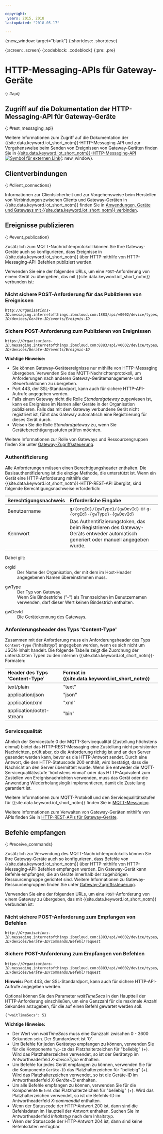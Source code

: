 ```yaml
---

copyright:
 years: 2015, 2018
lastupdated: "2018-05-17"

---
```


{:new_window: target="blank"}
{:shortdesc: .shortdesc}

{:screen: .screen}
{:codeblock: .codeblock}
{:pre: .pre}

# HTTP-Messaging-APIs für Gateway-Geräte
{: #api}

## Zugriff auf die Dokumentation der HTTP-Messaging-API für Gateway-Geräte
{: #rest_messaging_api}

Weitere Informationen zum Zugriff auf die Dokumentation der {{site.data.keyword.iot_short_notm}}-HTTP-Messaging-API und zur Vorgehensweise beim Senden von Ereignissen von Gateway-Geräten finden Sie in [{{site.data.keyword.iot_short_notm}}-HTTP-Messaging-API ![Symbol für externen Link](../../../icons/launch-glyph.svg)](https://docs.internetofthings.ibmcloud.com/apis/swagger/v0002/http-messaging.html){: new_window}.


## Clientverbindungen
{: #client_connections}

Informationen zur Clientsicherheit und zur Vorgehensweise beim Herstellen von Verbindungen zwischen Clients und Gateway-Geräten in {{site.data.keyword.iot_short_notm}} finden Sie in [Anwendungen, Geräte und Gateways mit {{site.data.keyword.iot_short_notm}} verbinden](../reference/security/connect_devices_apps_gw.html).


## Ereignisse publizieren
{: #event_publication}

Zusätzlich zum MQTT-Nachrichtenprotokoll können Sie Ihre Gateway-Geräte auch so konfigurieren, dass Ereignisse in {{site.data.keyword.iot_short_notm}} über HTTP mithilfe von HTTP-Messaging-API-Befehlen publiziert werden.

Verwenden Sie eine der folgenden URLs, um eine ``POST``-Anforderung von einem Gerät zu übergeben, das mit {{site.data.keyword.iot_short_notm}} verbunden ist:

### Nicht sichere POST-Anforderung für das Publizieren von Ereignissen

<pre class="pre"><code class="hljs">http://<var class="keyword varname">Organisations-ID</var>.messaging.internetofthings.ibmcloud.com:1883/api/v0002/device/types/<var class="keyword varname">Typ-ID</var>/devices/<var class="keyword varname">Geräte-ID</var>/events/<var class="keyword varname">Ereignis-ID</var></code></pre>

### Sichere POST-Anforderung zum Publizieren von Ereignissen

<pre class="pre"><code class="hljs">https://<var class="keyword varname">Organisations-ID</var>.messaging.internetofthings.ibmcloud.com:8883/api/v0002/device/types/<var class="keyword varname">Typ-ID</var>/devices/<var class="keyword varname">Geräte-ID</var>/events/<var class="keyword varname">Ereignis-ID</var></code></pre>

**Wichtige Hinweise:**
- Sie können Gateway-Geräteereignisse nur mithilfe von HTTP-Messaging übergeben. Verwenden Sie das MQTT-Nachrichtenprotokoll, um Anforderungen nach anderen Gateway-Gerätemanagement- und Steuerfunktionen zu übergeben.
- Port 443, der SSL-Standardport, kann auch für sichere HTTP-API-Aufrufe angegeben werden.
- Falls einem Gateway nicht die Rolle *Standardgateway* zugewiesen ist, kann es Ereignisse im Namen aller Geräte in der Organisation publizieren. Falls das mit dem Gateway verbundene Gerät nicht registriert ist, führt das Gateway automatisch eine Registrierung für dieses Gerät durch.
- Weisen Sie die Rolle *Standardgateway* zu, wenn Sie Geräteberechtigungsstufen prüfen möchten.

Weitere Informationen zur Rolle von Gateways und Ressourcengruppen finden Sie unter [Gateway-Zugriffssteuerung](../gateways/gateway-access-control.html).

### Authentifizierung

Alle Anforderungen müssen einen Berechtigungsheader enthalten. Die Basisauthentifizierung ist die einzige Methode, die unterstützt ist. Wenn ein Gerät eine HTTP-Anforderung mithilfe der {{site.data.keyword.iot_short_notm}}-HTTP-REST-API übergibt, sind folgende Berechtigungsnachweise erforderlich:

|Berechtigungsnachweis|Erforderliche Eingabe|
|:---|:---|
|Benutzername| `g/{orgId}/{gwType}/{gwDevId}` or `g-{orgId}-{gwType}-{gwDevId}`
|Kennwort| Das Authentifizierungstoken, das beim Registrieren des Gateway-Geräts entweder automatisch generiert oder manuell angegeben wurde.

Dabei gilt:

<dl>
<dt>orgId</dt>  
<dd>Der Name der Organisation, der mit dem im Host-Header angegebenen Namen übereinstimmen muss.</dd>

<p></p>
<dt>gwType</dt>  
<dd>Der Typ von Gateway. </dd>
<dd>Wenn Sie Bindestriche ("-") als Trennzeichen im Benutzernamen verwenden, darf dieser Wert keinen Bindestrich enthalten. </dd>
<p></p>
<dt>gwDevId</dt>  
<dd>Die Gerätekennung des Gateways. </dd>
</dl>


### Anforderungsheader des Typs 'Content-Type'

Zusammen mit der Anforderung muss ein Anforderungsheader des Typs `Content-Type` ('Inhaltstyp') angegeben werden, wenn es sich nicht um JSON-Inhalt handelt. Die folgende Tabelle zeigt die Zuordnung der unterstützten Typen zu den internen {{site.data.keyword.iot_short_notm}}-Formaten:

|Header des Typs 'Content-Type'|Format in {{site.data.keyword.iot_short_notm}}|
|:---|:---|
|text/plain|"text"
|application/json| "json"
|application/xml | "xml"
|application/octet-stream|"bin"

### Servicequalität

Ähnlich der Servicestufe 0 der MQTT-Servicequalität (Zustellung höchstens einmal) bietet das HTTP-REST-Messaging eine Zustellung nicht persistenter Nachrichten, prüft aber, ob die Anforderung richtig ist und an den Server gesendet werden kann, bevor es die HTTP-Antwort sendet. Durch eine Antwort, die den HTTP-Statuscode 200 enthält, wird bestätigt, dass die Nachricht an den Server übermittelt wurde. Wenn Sie entweder die MQTT-Servicequalitätsstufe 'höchstens einmal' oder das HTTP-Äquivalent zum Zustellen von Ereignisnachrichten verwenden, muss das Gerät oder die Anwendung Wiederholungslogik implementieren, damit die Zustellung garantiert ist.

Weitere Informationen zum MQTT-Protokoll und den Servicequalitätsstufen für {{site.data.keyword.iot_short_notm}} finden Sie in [MQTT-Messaging](../reference/mqtt/index.html).

Weitere Informationen zum Verwalten von Gateway-Geräten mithilfe von APIs finden Sie in [HTTP-REST-APIs für Gateway-Geräte](../gateways/gw_api.html).

## Befehle empfangen
{: #receive_commands}

Zusätzlich zur Verwendung des MQTT-Nachrichtenprotokolls können Sie Ihre Gateway-Geräte auch so konfigurieren, dass Befehle von {{site.data.keyword.iot_short_notm}} über HTTP mithilfe von HTTP-Messaging-API-Befehlen empfangen werden. Ein Gateway-Gerät kann Befehle empfangen, die an Geräte innerhalb der zugehörigen Ressourcengruppe gerichtet sind. Weitere Informationen zu Gateway-Ressourcengruppen finden Sie unter [Gateway-Zugriffssteuerung](../gateways/gateway-access-control.html).

Verwenden Sie eine der folgenden URLs, um eine ``POST``-Anforderung von einem Gateway zu übergeben, das mit {{site.data.keyword.iot_short_notm}} verbunden ist:

### Nicht sichere POST-Anforderung zum Empfangen von Befehlen

<pre class="pre"><code class="hljs">http://<var class="keyword varname">Organisations-ID</var>.messaging.internetofthings.ibmcloud.com:1883/api/v0002/device/types/<var class="keyword varname">Typ-ID</var>/devices/<var class="keyword varname">Geräte-ID</var>/commands/<var class="keyword varname">Befehl</var>/request</code></pre>

### Sichere POST-Anforderung zum Empfangen von Befehlen

<pre class="pre"><code class="hljs">https://<var class="keyword varname">Organisations-ID</var>.messaging.internetofthings.ibmcloud.com:8883/api/v0002/device/types/<var class="keyword varname">Typ-ID</var>/devices/<var class="keyword varname">Geräte-ID</var>/commands/<var class="keyword varname">Befehl</var>/request</code></pre>

**Hinweis:** Port 443, der SSL-Standardport, kann auch für sichere HTTP-API-Aufrufe angegeben werden.

Optional können Sie den Parameter *waitTimeSecs* in den Hauptteil der HTTP-Anforderung einschließen, um eine Ganzzahl für die maximale Anzahl Sekunden anzugeben, für die auf einen Befehl gewartet werden soll:
<pre class="pre"><code class="hljs">{"waitTimeSecs": 5} </code></pre>


**Wichtige Hinweise:**
- Der Wert von *waitTimeSecs* muss eine Ganzzahl zwischen 0 - 3600 Sekunden sein. Der Standardwert ist '0'.
- Um Befehle für jeden Gerätetyp empfangen zu können, verwenden Sie für die Komponente `Typ-ID` das Platzhalterzeichen für "beliebig" (+). Wird das Platzhalterzeichen verwendet, so ist der Gerätetyp im Antwortheaderfeld *X-deviceType* enthalten.
- Um Befehle für jedes Gerät empfangen zu können, verwenden Sie für die Komponente `Geräte-ID` das Platzhalterzeichen für "beliebig" (+). Wird das Platzhalterzeichen verwendet, so ist die Geräte-ID im Antwortheaderfeld *X-Geräte-ID* enthalten.
- Um alle Befehle empfangen zu können, verwenden Sie für die Komponente `Befehl` das Platzhalterzeichen für "beliebig" (+). Wird das Platzhalterzeichen verwendet, so ist die Befehls-ID im Antwortheaderfeld *X-commandId* enthalten.
- Wenn der Statuscode der HTTP-Antwort 200 ist, dann sind die Befehlsdaten im Hauptteil der Antwort enthalten. Suchen Sie im Antwortheaderfeld *Inhaltstyp* nach dem Inhaltstyp.
- Wenn der Statuscode der HTTP-Antwort 204 ist, dann sind keine Befehlsdaten verfügbar.
